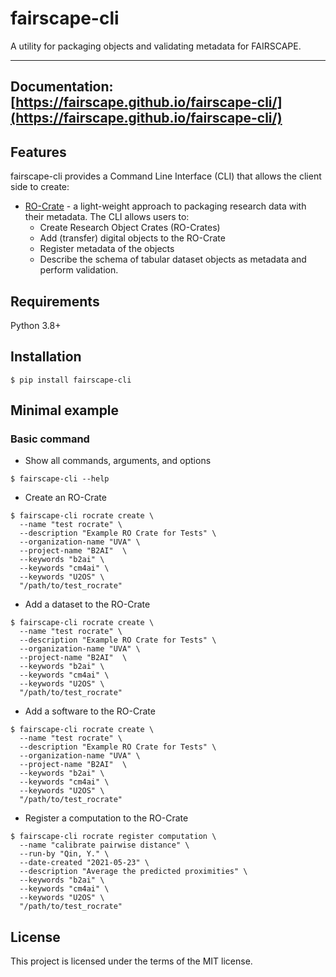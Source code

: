 # fairscape-cli
A utility for packaging objects and validating metadata for FAIRSCAPE.

---
**Documentation**: [https://fairscape.github.io/fairscape-cli/](https://fairscape.github.io/fairscape-cli/)
---

## Features

fairscape-cli provides a Command Line Interface (CLI) that allows the client side to create:

* [RO-Crate](https://www.researchobject.org/ro-crate/) - a light-weight approach to packaging research data with their metadata. The CLI allows users to:
    * Create Research Object Crates (RO-Crates)
    * Add (transfer) digital objects to the RO-Crate
    * Register metadata of the objects
    * Describe the schema of tabular dataset objects as metadata and perform validation.

## Requirements

Python 3.8+

## Installation
```console
$ pip install fairscape-cli
```

## Minimal example 

### Basic command

* Show all commands, arguments, and options

```console
$ fairscape-cli --help
```

* Create an RO-Crate

```console
$ fairscape-cli rocrate create \
  --name "test rocrate" \
  --description "Example RO Crate for Tests" \  
  --organization-name "UVA" \
  --project-name "B2AI"  \
  --keywords "b2ai" \
  --keywords "cm4ai" \
  --keywords "U2OS" \
  "/path/to/test_rocrate"
  ```

* Add a dataset to the RO-Crate

```console
$ fairscape-cli rocrate create \
  --name "test rocrate" \
  --description "Example RO Crate for Tests" \  
  --organization-name "UVA" \
  --project-name "B2AI"  \
  --keywords "b2ai" \
  --keywords "cm4ai" \
  --keywords "U2OS" \
  "/path/to/test_rocrate"
  ```

* Add a software to the RO-Crate

```console
$ fairscape-cli rocrate create \
  --name "test rocrate" \
  --description "Example RO Crate for Tests" \  
  --organization-name "UVA" \
  --project-name "B2AI"  \
  --keywords "b2ai" \
  --keywords "cm4ai" \
  --keywords "U2OS" \
  "/path/to/test_rocrate"
  ```

* Register a computation to the RO-Crate

```console
$ fairscape-cli rocrate register computation \
  --name "calibrate pairwise distance" \
  --run-by "Qin, Y." \
  --date-created "2021-05-23" \
  --description "Average the predicted proximities" \
  --keywords "b2ai" \
  --keywords "cm4ai" \
  --keywords "U2OS" \
  "/path/to/test_rocrate"
  ```

  
## License

This project is licensed under the terms of the MIT license.
